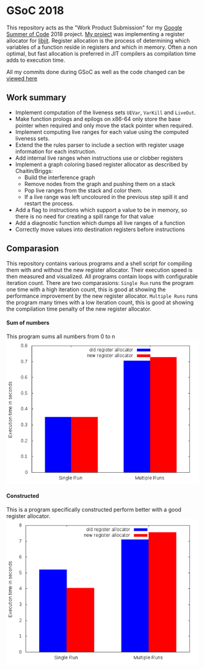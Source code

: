 # GSoC 2018

This repository acts as the "Work Product Submission" for my [Google Summer of Code](https://summerofcode.withgoogle.com/) 2018 project.
[My project](https://summerofcode.withgoogle.com/projects/#4596557656096768) was implementing a register allocator for [libjit](https://www.gnu.org/software/libjit/). Register allocation is the process of determining which variables of a function reside in registers and which in memory. Often a non optimal, but fast allocation is preferred in JIT compilers as compilation time adds to execution time.

All my commits done during GSoC as well as the code changed can be [viewed here](https://github.com/M4GNV5/libjit/compare/pre-gsoc...M4GNV5:gsoc)

## Work summary
- Implement computation of the liveness sets `UEVar`, `VarKill` and `LiveOut`.
- Make function prologs and epilogs on x86-64 only store the base pointer when required and only move the stack pointer when required.
- Implement computing live ranges for each value using the computed liveness sets.
- Extend the the rules parser to include a section with register usage information for each instruction.
- Add internal live ranges when instructions use or clobber registers
- Implement a graph coloring based register allocator as described by Chaitin/Briggs:
	- Build the interference graph
	- Remove nodes from the graph and pushing them on a stack
	- Pop live ranges from the stack and color them.
	- If a live range was left uncoloured in the previous step spill it and restart the process.
- Add a flag to instructions which support a value to be in memory, so there is no need for creating a spill range for that value
- Add a diagnostic function which dumps all live ranges of a function
- Correctly move values into destination registers before instructions

## Comparasion

This repository contains various programs and a shell script for compiling them with and without the new register allocator. Their execution speed is then measured and visualized. All programs contain loops with configurable iteration count. There are two comparasions: `Single Run` runs the program one time with a high iteration count, this is good at showing the performance improvement by the new register allocator. `Multiple Runs` runs the program many times with a low iteration count, this is good at showing the compilation time penalty of the new register allocator.

#### Sum of numbers
This program sums all numbers from 0 to n
![](img/sumOfNumbers.png)

#### Constructed
This is a program specifically constructed perform better with a good register allocator.
![](img/constructed.png)


